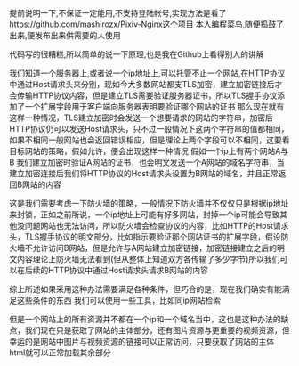 提前说明一下,不保证一定能用,不支持登陆帐号,实现方法是看了https://github.com/mashirozx/Pixiv-Nginx这个项目
本人编程菜鸟,随便捣鼓了出来,便发布出来供需要的人使用

代码写的很糟糕,所以简单的说一下原理,也是我在Github上看得别人的讲解

我们知道一个服务器上,或者说一个ip地址上,可以托管不止一个网站,在HTTP协议中通过Host请求头来分别，现如今大多数网站都支TLS加密，建立加密链接后才会传输HTTP协议内容，但是建立TLS需要验证服务器证书，所以TLS握手协议添加了一个扩展字段用于客户端向服务器表明要验证哪个网站的证书
那么现在就有这样一种情况，TLS建立加密时会发送一个想要请求的网站的字符串，加密后HTTP协议仍可以发送Host请求头，只不过一般情况下这两个字符串的值都相同，如果不相同一般网站也会返回错误相应，但是理论上两个字段可以不相同，这要看目标网站的策略，假如允许，便会出现这样一种情况
假如一个ip上有两个网站A与B
我们建立加密时验证A网站的证书，也会明文发送一个A网站的域名字符串，当建立加密连接后我们将HTTP协议的Host请求头设置为B网站的域名，并且正常返回B网站的内容

这是我们需要考虑一下防火墙的策略，一般情况下防火墙并不仅仅只是根据ip地址来封锁，正如之前所说，一个ip地址上可能有好多网站，封掉一个ip可能会导致其他没问题网站也无法访问，所以防火墙会检查协议的内容，比如HTTP的Host请求头，TLS握手协议的明文部分，比如指示要验证那个网站证书的扩展字段，假设防火墙不允许访问B网站，但是允许与A网站建立加密链接，加密链接建立之后的明文内容理论上防火墙无法看到(但从整体上知道双方各传输了多少字节)所以我们可以在后续的HTTP协议中通过Host请求头请求B网站的内容

综上所述如果采用这种办法需要满足各种条件，但巧合的是，现在我们确实有能满足这些条件的东西
我们可以使用一些工具，比如同ip网站检索


但是一个网站上的所有资源并不都在一个ip和一个域名当中，这也是这种办法的缺点，我们现在只是获取了网站的主体部分，还有图片资源与更重要的视频资源，但幸运的是网站中图片与视频资源的链接可以正常访问，只要获取了网站的主体html就可以正常加载其余部分
